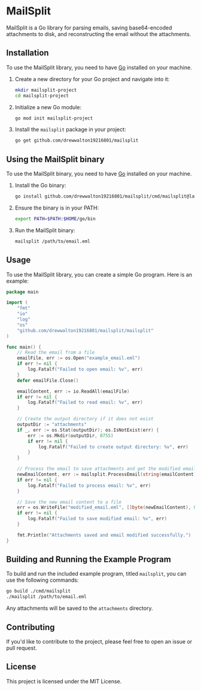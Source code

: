 # MailSplit

MailSplit is a Go library for parsing emails, saving base64-encoded attachments to disk, and reconstructing the email without the attachments.

## Installation

To use the MailSplit library, you need to have [Go](https://golang.org/) installed on your machine.

1. Create a new directory for your Go project and navigate into it:

    ```sh
    mkdir mailsplit-project
    cd mailsplit-project
    ```

2. Initialize a new Go module:

    ```sh
    go mod init mailsplit-project
    ```

3. Install the `mailsplit` package in your project:

    ```sh
    go get github.com/drewwalton19216801/mailsplit
    ```

## Using the MailSplit binary

To use the MailSplit binary, you need to have [Go](https://golang.org/) installed on your machine.

1. Install the Go binary:

    ```sh
    go install github.com/drewwalton19216801/mailsplit/cmd/mailsplit@latest
    ```

2. Ensure the binary is in your PATH:

    ```sh
    export PATH=$PATH:$HOME/go/bin
    ```

3. Run the MailSplit binary:

    ```sh
    mailsplit /path/to/email.eml
    ```

## Usage

To use the MailSplit library, you can create a simple Go program. Here is an example:

```go
package main

import (
    "fmt"
    "io"
    "log"
    "os"
    "github.com/drewwalton19216801/mailsplit/mailsplit"
)

func main() {
    // Read the email from a file
    emailFile, err := os.Open("example_email.eml")
    if err != nil {
        log.Fatalf("Failed to open email: %v", err)
    }
    defer emailFile.Close()

    emailContent, err := io.ReadAll(emailFile)
    if err != nil {
        log.Fatalf("Failed to read email: %v", err)
    }

    // Create the output directory if it does not exist
    outputDir := "attachments"
    if _, err := os.Stat(outputDir); os.IsNotExist(err) {
        err := os.Mkdir(outputDir, 0755)
        if err != nil {
            log.Fatalf("Failed to create output directory: %v", err)
        }
    }

    // Process the email to save attachments and get the modified email content
    newEmailContent, err := mailsplit.ProcessEmail(string(emailContent), outputDir)
    if err != nil {
        log.Fatalf("Failed to process email: %v", err)
    }

    // Save the new email content to a file
    err = os.WriteFile("modified_email.eml", []byte(newEmailContent), 0644)
    if err != nil {
        log.Fatalf("Failed to save modified email: %v", err)
    }

    fmt.Println("Attachments saved and email modified successfully.")
}
```

## Building and Running the Example Program

To build and run the included example program, titled `mailsplit`, you can use the following commands:

```sh
go build ./cmd/mailsplit
./mailsplit /path/to/email.eml
```

Any attachments will be saved to the `attachments` directory.

## Contributing

If you'd like to contribute to the project, please feel free to open an issue or pull request.

## License

This project is licensed under the MIT License.